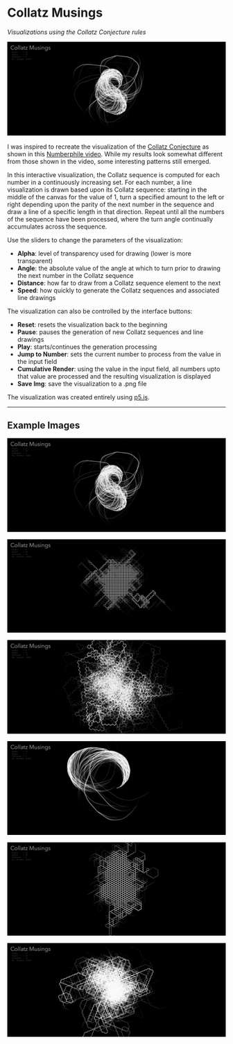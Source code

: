 # Collatz Musings

*Visualizations using the Collatz Conjecture rules*

![](imgs/collatz_10-12-5-10000.png)

I was inspired to recreate the visualization of the [Collatz Conjecture](https://en.wikipedia.org/wiki/Collatz_conjecture) as shown in this [Numberphile video](https://www.youtube.com/watch?v=LqKpkdRRLZw).  While my results look somewhat different from those shown in the video, some interesting patterns still emerged.

In this interactive visualization, the Collatz sequence is computed for each number in a continuously increasing set.  For each number, a line visualization is drawn based upon its Collatz sequence: starting in the middle of the canvas for the value of 1, turn a specified amount to the left or right depending upon the parity of the next number in the sequence and draw a line of a specific length in that direction. Repeat until all the numbers of the sequence have been processed, where the turn angle continually accumulates across the sequence.

Use the sliders to change the parameters of the visualization:

* **Alpha**: level of transparency used for drawing (lower is more transparent)
* **Angle**: the absolute value of the angle at which to turn prior to drawing the next number in the Collatz sequence
* **Distance**: how far to draw from a Collatz sequence element to the next
* **Speed**: how quickly to generate the Collatz sequences and associated line drawings

The visualization can also be controlled by the interface buttons:

* **Reset**: resets the visualization back to the beginning
* **Pause**: pauses the generation of new Collatz sequences and line drawings
* **Play**: starts/continues the generation processing
* **Jump to Number**: sets the current number to process from the value in the input field
* **Cumulative Render**: using the value in the input field, all numbers upto that value are processed and the resulting visualization is displayed
* **Save Img**: save the visualization to a .png file

The visualization was created entirely using [p5.js](https://p5js.org).

---

## Example Images

![](imgs/collatz_10-12-5-10000.png)

![](imgs/collatz_8-90-10-10000.png)

![](imgs/collatz_8-73-15-10000.png)

![](imgs/collatz_10-7-5-10000.png)

![](imgs/collatz_25-60-8-10000.png)

![](imgs/collatz_25-45-10-10000.png)



